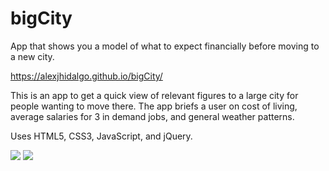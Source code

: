# bigCity

App that shows you a model of what to expect financially before moving to a new city.

https://alexjhidalgo.github.io/bigCity/

This is an app to get a quick view of relevant figures to a large city for people wanting to move there. The app briefs a user on cost of living, average salaries for 3 in demand jobs, and general weather patterns.

Uses HTML5, CSS3, JavaScript, and jQuery.

<img src="homeScreen.jpg">
<img src="modelPage.jpg">
